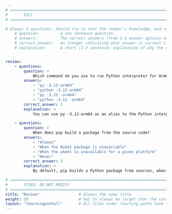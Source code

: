 ```yaml
---
# ================================================================================
#       Edit
# ================================================================================

# Always 3 questions. Should try to test the reader's knowledge, and reinforce the key points you want them to remember.
    # question:         A one sentence question
    # answers:          The correct answers (from 2-4 answer options only). Should be surrounded by quotes.
    # correct_answer:   An integer indicating what answer is correct (index starts from 0)
    # explanation:      A short (1-3 sentence) explanation of why the correct answer is correct. Can add additional context if desired


review:
    - questions:
        question: >
            Which command do you use to run Python interpreter for Arm64?
        answers:
            - "py -3.12-arm64"
            - "python -3.12-arm64"
            - "py -3.12 -arm64"
            - "python -3.12 -arm64"
        correct_answer: 1               
        explanation: >
            You can use py -3.12-arm64 as an alias to the Python interpreter for Arm64

    - questions:
        question: >
            When does pip build a package from the source code?
        answers:
            - "Always"
            - "When the NuGet package is unavailable"
            - "When the wheel is unavailable for a given platform"
            - "Never"
        correct_answer: 3
        explanation: >
            By default, pip builds a Python package from sources, when there is no platform-specific wheel available

# ================================================================================
#       FIXED, DO NOT MODIFY
# ================================================================================
title: "Review"                 # Always the same title
weight: 20                      # Set to always be larger than the content in this path
layout: "learningpathall"       # All files under learning paths have this same wrapper
---
```

